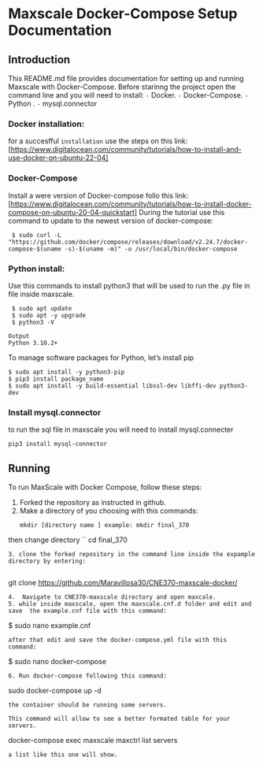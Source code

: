 # Maxscale Docker-Compose Setup Documentation

## Introduction

This README.md file provides documentation for setting up and running Maxscale with Docker-Compose. 
Before starinng the project open the command line and you will need to install:
`-`  Docker. 
`-` Docker-Compose.
`-` Python . 
`-` mysql.connector

### Docker installation:
for a succesfful `installation` use the steps on this link: 
[https://www.digitalocean.com/community/tutorials/how-to-install-and-use-docker-on-ubuntu-22-04]

### Docker-Compose
Install a were version of Docker-compose follo this link:
[https://www.digitalocean.com/community/tutorials/how-to-install-docker-compose-on-ubuntu-20-04-quickstart]
During the tutorial use this command  to update to the newest version of docker-compose:

```
 $ sudo curl -L "https://github.com/docker/compose/releases/download/v2.24.7/docker-compose-$(uname -s)-$(uname -m)" -o /usr/local/bin/docker-compose
```
### Python install:
Use this commands to install python3 that will be used to run the .py file in file inside maxscale.
```
 $ sudo apt update
 $ sudo apt -y upgrade
 $ python3 -V
```

```
Output
Python 3.10.2+
```
To manage software packages for Python, let’s install pip
```
$ sudo apt install -y python3-pip
$ pip3 install package_name
$ sudo apt install -y build-essential libssl-dev libffi-dev python3-dev
```

### Install mysql.connector
to run the sql file in maxscale you will need to install mysql.connecter
```
pip3 install mysql-connector
```

## Running 
To run MaxScale with Docker Compose, follow these steps:

1. Forked the repository as instructed in github.
2. Make a directory  of you choosing with this commands: 
   ```
   mkdir [directory name ] example: mkdir final_370
   ```
then change directory 
``
cd final_370 
```
3. clone the forked repository in the command line inside the expample directory by entering:
 
```
git clone https://github.com/Maravillosa30/CNE370-maxscale-docker/
```
4.  Navigate to CNE370-maxscale directory and open maxcale.
5. while inside maxscale, open the maxscale.cnf.d folder and edit and save  the example.cnf file with this command:
```
$ sudo nano example.cnf
```
after that edit and save the docker-compose.yml file with this command:
```
$ sudo nano docker-compose
```
6. Run docker-compose following this command:
```
sudo docker-compose up -d
```
the container should be running some servers.

This command will allow to see a better formated table for your servers.
```
docker-compose exec maxscale maxctrl list servers
```
a list like this one will show. 

